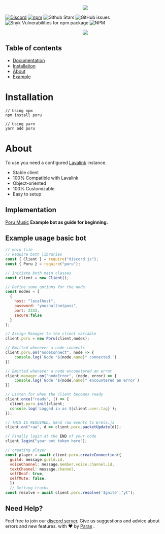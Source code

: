 <p align="center">
  <img src="https://cdn.discordapp.com/attachments/732987654165233744/987656504373026816/20220618_000923_0000.png" />
</p>
<p align="center">

 [![Discord](https://img.shields.io/discord/567705326774779944?style=flat-square)](https://discord.gg/Zmmc47Nrh8)
[![npm](https://img.shields.io/npm/v/poru?style=flat-square)](https://www.npmjs.com/package/poru)
![Github Stars](https://img.shields.io/github/stars/parasop/poru?style=flat-square)
![GitHub issues](https://img.shields.io/github/issues-raw/parasop/poru?style=flat-square)
![Snyk Vulnerabilities for npm package](https://img.shields.io/snyk/vulnerabilities/npm/poru?style=flat-square) 
![NPM](https://img.shields.io/npm/l/poru?style=flat-square)

</p>


<p align="center">
  <a href="https://nodei.co/npm/poru/"><img src="https://nodei.co/npm/poru.png?downloads=true&downloadRank=true&stars=true"></a>
</p>

## Table of contents

- [Documentation](https://gorillas-team.github.io/Gorilink/)
- [Installation](#installation)
- [About](#about)
- [Example](#example-usage-basic-bot)

# Installation
```
// Using npm
npm install poru

// Using yarn
yarn add poru
```

# About
To use you need a configured [Lavalink](https://github.com/Frederikam/Lavalink) instance.

- Stable client
- 100% Compatible with Lavalink
- Object-oriented
- 100% Customizable
- Easy to setup

## Implementation
[Poru Music](https://github.com/parasop/poru-example) **Example bot as guide for beginning.** 


## Example usage basic bot
```javascript
// main file
// Require both libraries
const { Client } = require("discord.js");
const { Poru } = require("poru");

// Initiate both main classes
const client = new Client();

// Define some options for the node
const nodes = [
  {
    host: "localhost",
    password: "youshallnotpass",
    port: 2333,
    secure:false
  }
];

// Assign Manager to the client variable
client.poru = new Poru(client,nodes);

// Emitted whenever a node connects
client.poru.on("nodeConnect", node => {
    console.log(`Node "${node.name}" connected.`)
})

// Emitted whenever a node encountered an error
client.manager.on("nodeError", (node, error) => {
    console.log(`Node "${node.name}" encountered an error`)
})

// Listen for when the client becomes ready
client.once("ready", () => {
  client.poru.init(client;
  console.log(`Logged in as ${client.user.tag}`);
});

// THIS IS REQUIRED. Send raw events to Erela.js
client.on("raw", d => client.poru.packetUpdate(d));

// Finally login at the END of your code
client.login("your bot token here");


```


```javascript
// creating player
const player = await client.poru.createConnection({
  guild: message.guild.id,
  voiceChannel: message.member.voice.channel.id,
  textChannel: message.channel,
  selfDeaf: true,
  selfMute: false, 
  })
  // Getting tracks
const resolve = await client.poru.resolve('Ignite',"yt");
```

## Need Help?
Feel free to join our [discord server](https://discord.gg/Zmmc47Nrh8), Give us suggestions and advice about errors and new features. 
with ❤️ by [Paras](https://github.com/parasop) .
